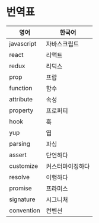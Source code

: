 # 번역표

| 영어       | 한국어           |
| ---------- | ---------------- |
| javascript | 자바스크립트     |
| react      | 리액트           |
| redux      | 리덕스           |
| prop       | 프랍             |
| function   | 함수             |
| attribute  | 속성             |
| property   | 프로퍼티         |
| hook       | 훅               |
| yup        | 엽               |
| parsing    | 파싱             |
| assert     | 단언하다         |
| customize  | 커스터마이징하다 |
| resolve    | 이행하다         |
| promise    | 프라미스         |
| signature  | 시그니처         |
| convention | 컨벤션           |

